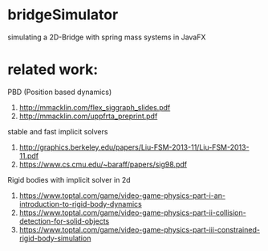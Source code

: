 # bridgeSimulator
simulating a 2D-Bridge with spring mass systems in JavaFX

# related work: 
PBD (Position based dynamics)
1. http://mmacklin.com/flex_siggraph_slides.pdf
2. http://mmacklin.com/uppfrta_preprint.pdf

stable and fast implicit solvers
1. http://graphics.berkeley.edu/papers/Liu-FSM-2013-11/Liu-FSM-2013-11.pdf
2. https://www.cs.cmu.edu/~baraff/papers/sig98.pdf

Rigid bodies with implicit solver in 2d
1. https://www.toptal.com/game/video-game-physics-part-i-an-introduction-to-rigid-body-dynamics
2. https://www.toptal.com/game/video-game-physics-part-ii-collision-detection-for-solid-objects
3. https://www.toptal.com/game/video-game-physics-part-iii-constrained-rigid-body-simulation

